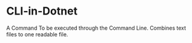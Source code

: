 # CLI-in-Dotnet
A Command To be executed through the Command Line. Combines text files to one readable file.
